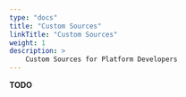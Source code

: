 ```yaml
---
type: "docs"
title: "Custom Sources"
linkTitle: "Custom Sources"
weight: 1
description: >
    Custom Sources for Platform Developers
---
```


**TODO**
